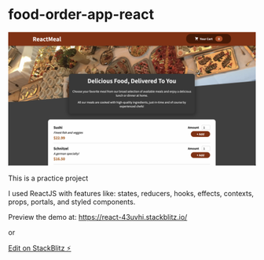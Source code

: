# food-order-app-react

![Food Order App Screenshot](/src/assets/Screenshot.png)

This is a practice project

I used ReactJS with features like: states, reducers, hooks, effects, contexts, props, portals, and styled components.

Preview the demo at: https://react-43uvhi.stackblitz.io/

or

[Edit on StackBlitz ⚡️](https://stackblitz.com/edit/react-43uvhi)
